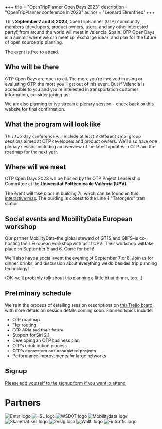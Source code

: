 +++
title = "OpenTripPlanner Open Days 2023"
description = "OpenTripPlanner conference in 2023"
author = "Leonard Ehrenfried"
+++

This **September 7 and 8, 2023**, OpenTripPlanner (OTP) community members (developers, product owners, users, and any other interested party!) 
from around the world will meet in Valencia, Spain. OTP Open Days is a summit where we can meet up, 
exchange ideas, and plan for the future of open source trip planning.

The event is free to attend.

## Who will be there
OTP Open Days are open to all. The more you’re involved in using or evaluating OTP, the more you’ll get out of this event. 
But if Valencia is accessible to you and you’re interested in transportation customer information, consider joining us.

We are also planning to live stream a plenary session - check back on this website for final confirmation.

## What the program will look like
This two day conference will include at least 8 different small group sessions aimed at OTP developers and product owners. 
We’ll also have one plenary session including an overview of the latest updates to OTP and the roadmap for the next year.

## Where will we meet
OTP Open Days 2023 will be hosted by the OTP Project Leadership Committee at the **Universitat Politècnica de València (UPV)**.

The event will take place in building 7i, which can be found on [this interactive map](https://www.upv.es/plano/plano-2d-en.html). The building is closest to the Line 4 "Tarongers" tram station.

## Social events and MobilityData European workshop
Our partner MobilityData–the global steward of GTFS and GBFS–is co-hosting their European workshop with us at UPV! Their workshop will take place on September 5 and 6. Come for both!

We’ll also have a social event the evening of September 7 or 8. Join us for dinner, drinks, and discussion about everything we do besides trip planning technology! 

(OK–we’ll probably talk about trip planning a little bit at dinner, too…)

## Preliminary schedule 

We're in the process of detailing session descriptions on [this Trello board](https://trello.com/b/v2RsrrNm/otp-open-days-2023-valencia), with more details on session details coming soon. Planned topics include:

- OTP roadmap
- Flex routing
- OTP APIs and their future
- Support for Siri 2.1
- Developing an OTP business plan
- OTP’s contribution process
- OTP’s ecosystem and associated projects
- Performance improvements for large networks

## Signup

[Please add yourself to the signup form if you want to attend.](https://docs.google.com/forms/d/e/1FAIpQLSdE3bW8CnwOd4YM-p5Ewu__lbjzqYcYX59w70Tjzmq0kIEz7w/viewform)

# Partners

![Entur logo](entur.png)
![HSL logo](hsl.png)
![WSDOT logo](wsdot.png)
![Mobilitydata logo](mobility-data.png)
![Skanetrafiken logo](skanetrafiken.png)
![GVsig logo](gvsig.png)
![Waltti logo](waltti.png)
![Fintraffic logo](fintraffic.png)
